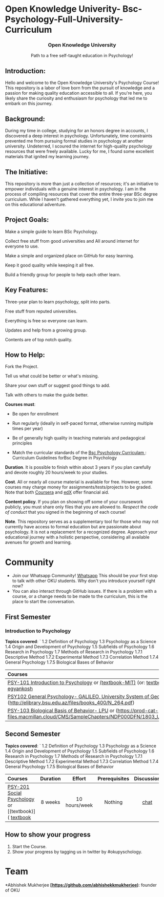 # Open Knowledge Univerity- Bsc-Psychology-Full-University-Curriculum





<h3 align="center">Open Knowledge University</h3>
<p align="center">
  Path to a free self-taught education in Psychology!
</p>
<p align="center">
  
 
</p>






## Introduction: ##
Hello and welcome to the Open Knowledge University's Psychology Course! This repository is a labor of love born from the pursuit of knowledge and a passion for making quality education accessible to all. If you're here, you likely share the curiosity and enthusiasm for psychology that led me to embark on this journey.

## Background: ##
During my time in college, studying for an honors degree in accounts, I discovered a deep interest in psychology. Unfortunately, time constraints prevented me from pursuing formal studies in psychology at another university. Undeterred, I scoured the internet for high-quality psychology resources that were freely available. Lucky for me, I found some excellent materials that ignited my learning journey.

## The Initiative: ##
This repository is more than just a collection of resources; it's an initiative to empower individuals with a genuine interest in psychology. I am in the process of compiling resources that cover the entire three-year BSc degree curriculum. While I haven't gathered everything yet, I invite you to join me on this educational adventure.



## Project Goals:

Make a simple guide to learn BSc Psychology.

Collect free stuff from good universities and All around internet for everyone to use.


Make a simple and organized place on GitHub for easy learning.


Keep it good quality while keeping it all free.


Build a friendly group for people to help each other learn.

## Key Features:

Three-year plan to learn psychology, split into parts.


Free stuff from reputed universities.

Everything is free so everyone can learn.

Updates and help from a growing group.

Contents are of top notch quality.

## How to Help:

Fork the Project.

Tell us what could be better or what's missing.

Share your own stuff or suggest good things to add.

Talk with others to make the guide better.



**Courses must**:
- Be open for enrollment

- Run regularly (ideally in self-paced format, otherwise running multiple times per year)

- Be of generally high quality in teaching materials and pedagogical principles

- Match the curricular standards of the [Bsc Psychology Curriculam ](https://backup.pondiuni.edu.in/sites/default/files/downloads/UG-App-Psychology270612.pdf): Curriculum Guidelines forBsc Degree in Psychology




**Duration**. It is possible to finish within about 3 years if you plan carefully and devote roughly 20 hours/week to your studies.

**Cost**. All or nearly all course material is available for free. However, some courses may charge money for assignments/tests/projects to be graded.
Note that both [Coursera](https://www.coursera.support/s/article/209819033-Apply-for-Financial-Aid-or-a-Scholarship?language=en_US) and [edX](https://courses.edx.org/financial-assistance/) offer financial aid.




**Content policy**. If you plan on showing off some of your coursework publicly, you must share only files that you are allowed to.
*Respect the code of conduct* that you signed in the beginning of each course!

 **Note**.
 This repository serves as a supplementary tool for those who may not currently have access to formal education but are passionate about psychology. It is not a replacement for a recognized degree. Approach your educational journey with a holistic perspective, considering all available avenues for growth and learning.



# Community

- Join our Whatsapp Community! [Whatsapp](https://chat.whatsapp.com/CGlr7MJikLqK8vtyJxY84d) This should be your first stop to talk with other OKU students. Why don't you introduce yourself right now?
- You can also interact through GitHub issues. If there is a problem with a course, or a change needs to be made to the curriculum, this is the place to start the conversation. 


## First Semester



### Introduction to Psychology



**Topics covered**:
`
1.2 Definition of Psychology
1.3 Psychology as a Science
1.4 Origin and Development of Psychology
1.5 Subfields of Psychology
1.6 Research in Psychology
1.7 Methods of Research in Psychology
1.7.1 Descriptive Method
1.7.2 Experimental Method
1.7.3 Correlation Method
1.7.4 General Psychology
1.7.5 Biological Bases
of Behavior 


Courses | Duration | Effort | Prerequisites | Discussion
:-- | :--: | :--: | :--: | :--:
[PSY-101 Introduction to Psychology](https://www.coursera.org/learn/introduction-psychology) or [(textbook-MIT)](https://ocw.mit.edu/ans7870/9/9.00SC/MIT9_00SCF11_text.pdf) (or: [textbook-egyankosh](https://egyankosh.ac.in/bitstream/123456789/62911/1/Unit-1.pdf) |  8 weeks | 10 hours/week | Nothing |[chat](https://chat.whatsapp.com/CGlr7MJikLqK8vtyJxY84d)|
[PSY102 General Psychology- GALILEO, University System of Georgia](https://oer.galileo.usg.edu/cgi/viewcontent.cgi?article=1000&context=psychology-textbooks) or (http://elibrary.bsu.edu.az/files/books_400/N_264.pdf)|  8 weeks | 10 hours/week | PSY-101 |[chat](https://chat.whatsapp.com/CGlr7MJikLqK8vtyJxY84d)|
[PSY-103 Biological Basis of Behavior- LPU](https://ebooks.lpude.in/arts/ma-psychology/SEM_2/DPSY535_BIOLOGICAL_BASIS_OF_BEHAVIOUR.pdf) or (https://prod-cat-files.macmillan.cloud/CMS/SampleChapters/NDP000DFN/1803_Unit%203.pdf)|  8 weeks | 10 hours/week | PSY-102 |[chat](https://chat.whatsapp.com/CGlr7MJikLqK8vtyJxY84d)|




## Second  Semester







**Topics covered**:
`
1.2 Definition of Psychology
1.3 Psychology as a Science
1.4 Origin and Development of Psychology
1.5 Subfields of Psychology
1.6 Research in Psychology
1.7 Methods of Research in Psychology
1.7.1 Descriptive Method
1.7.2 Experimental Method
1.7.3 Correlation Method
1.7.4 General Psychology
1.7.5 Biological Bases
of Behavior 


Courses | Duration | Effort | Prerequisites | Discussion
:-- | :--: | :--: | :--: | :--:
[PSY-201 Social Psychology](https://www.coursera.org/learn/social-psychology) or [(textbook)]( [textbook](https://opentextbc.ca/socialpsychology/) |  8 weeks | 10 hours/week | Nothing |[chat](https://chat.whatsapp.com/CGlr7MJikLqK8vtyJxY84d)|



## How to show your progress

1. Start the Course.
1. Show your progress by tagging us in twitter by #okupyschology.





# Team

*Abhishek Mukherjee **[https://github.com/abhishekkmukherjee)**: founder of OKU

